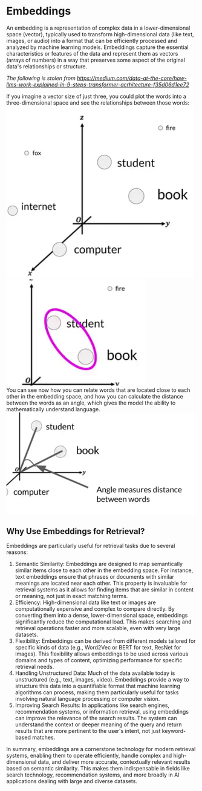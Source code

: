 # Embeddings
An embedding is a representation of complex data in a lower-dimensional space (vector), typically used to transform high-dimensional data (like text, images, or audio) into a format that can be efficiently processed and analyzed by machine learning models. Embeddings capture the essential characteristics or features of the data and represent them as vectors (arrays of numbers) in a way that preserves some aspect of the original data's relationships or structure.

*The following is stolen from https://medium.com/data-at-the-core/how-llms-work-explained-in-9-steps-transformer-acrhitecture-f35d06d1ee72*


If you imagine a vector size of just three, you could plot the words into a three-dimensional space and see the relationships between those words:   
![embeddings1.webp](docs/embeddings1.webp)  
![embeddings2.webp](docs/embeddings2.webp)  
You can see now how you can relate words that are located close to each other in the embedding space, and how you can calculate the distance between the words as an angle, which gives the model the ability to mathematically understand language.    
![embeddings3.webp](docs/embeddings3.webp)

## Why Use Embeddings for Retrieval?

Embeddings are particularly useful for retrieval tasks due to several reasons:

1. Semantic Similarity: Embeddings are designed to map semantically similar items close to each other in the embedding space. For instance, text embeddings ensure that phrases or documents with similar meanings are located near each other. This property is invaluable for retrieval systems as it allows for finding items that are similar in content or meaning, not just in exact matching terms.
2. Efficiency: High-dimensional data like text or images are computationally expensive and complex to compare directly. By converting them into a dense, lower-dimensional space, embeddings significantly reduce the computational load. This makes searching and retrieval operations faster and more scalable, even with very large datasets.
3. Flexibility: Embeddings can be derived from different models tailored for specific kinds of data (e.g., Word2Vec or BERT for text, ResNet for images). This flexibility allows embeddings to be used across various domains and types of content, optimizing performance for specific retrieval needs.
4. Handling Unstructured Data: Much of the data available today is unstructured (e.g., text, images, video). Embeddings provide a way to structure this data into a quantifiable format that machine learning algorithms can process, making them particularly useful for tasks involving natural language processing or computer vision.
5. Improving Search Results: In applications like search engines, recommendation systems, or information retrieval, using embeddings can improve the relevance of the search results. The system can understand the context or deeper meaning of the query and return results that are more pertinent to the user's intent, not just keyword-based matches.

In summary, embeddings are a cornerstone technology for modern retrieval systems, enabling them to operate efficiently, handle complex and high-dimensional data, and deliver more accurate, contextually relevant results based on semantic similarity. This makes them indispensable in fields like search technology, recommendation systems, and more broadly in AI applications dealing with large and diverse datasets.
